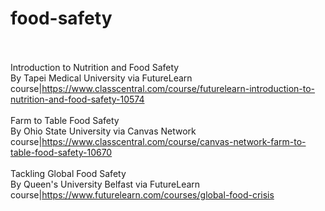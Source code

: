 # food-safety<br><br>

Introduction to Nutrition and Food Safety<br>By Tapei Medical University via FutureLearn<br>course|https://www.classcentral.com/course/futurelearn-introduction-to-nutrition-and-food-safety-10574<br><br>
Farm to Table Food Safety<br>By Ohio State University via Canvas Network<br>course|https://www.classcentral.com/course/canvas-network-farm-to-table-food-safety-10670<br><br>
Tackling Global Food Safety<br>By Queen's University Belfast via FutureLearn<br>course|https://www.futurelearn.com/courses/global-food-crisis<br><br>
